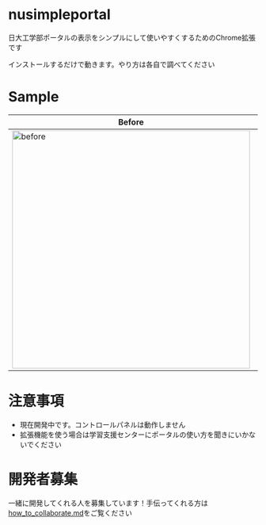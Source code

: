 # nusimpleportal
日大工学部ポータルの表示をシンプルにして使いやすくするためのChrome拡張です

インストールするだけで動きます。やり方は各自で調べてください

# Sample
|  Before  |  After  |
| ---- | ---- |
|  <img width="480" alt="before" src="https://user-images.githubusercontent.com/80768507/191447118-b6514b77-238e-419f-bcf0-e531ecd94335.png">  |  <img width="480" alt="before" src="https://user-images.githubusercontent.com/80768507/191448449-a0b577e9-3597-441e-995c-fca1383525d4.png">

# 注意事項
 - 現在開発中です。コントロールパネルは動作しません
 - 拡張機能を使う場合は学習支援センターにポータルの使い方を聞きにいかないでください


# 開発者募集
一緒に開発してくれる人を募集しています！手伝ってくれる方は<a href="https://github.com/avaice/nusimpleportal/blob/main/documentation/how_to_collaborate.md">how_to_collaborate.md</a>をご覧ください
